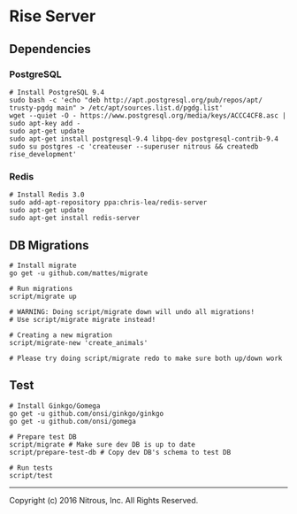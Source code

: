 Rise Server
===========

## Dependencies

### PostgreSQL

```shell
# Install PostgreSQL 9.4
sudo bash -c 'echo "deb http://apt.postgresql.org/pub/repos/apt/ trusty-pgdg main" > /etc/apt/sources.list.d/pgdg.list'
wget --quiet -O - https://www.postgresql.org/media/keys/ACCC4CF8.asc | sudo apt-key add -
sudo apt-get update
sudo apt-get install postgresql-9.4 libpq-dev postgresql-contrib-9.4
sudo su postgres -c 'createuser --superuser nitrous && createdb rise_development'
```

### Redis

```shell
# Install Redis 3.0
sudo add-apt-repository ppa:chris-lea/redis-server
sudo apt-get update
sudo apt-get install redis-server
```

## DB Migrations

```shell
# Install migrate
go get -u github.com/mattes/migrate

# Run migrations
script/migrate up

# WARNING: Doing script/migrate down will undo all migrations!
# Use script/migrate migrate instead!

# Creating a new migration
script/migrate-new 'create_animals'

# Please try doing script/migrate redo to make sure both up/down work
```

## Test

```shell
# Install Ginkgo/Gomega
go get -u github.com/onsi/ginkgo/ginkgo
go get -u github.com/onsi/gomega

# Prepare test DB
script/migrate # Make sure dev DB is up to date
script/prepare-test-db # Copy dev DB's schema to test DB

# Run tests
script/test
```

- - -
Copyright (c) 2016 Nitrous, Inc. All Rights Reserved.
